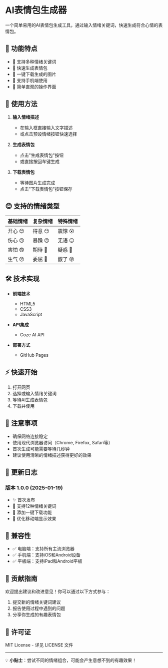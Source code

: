 # AI表情包生成器

一个简单易用的AI表情包生成工具，通过输入情绪关键词，快速生成符合心情的表情包。

## 🌟 功能特点

- 🎨 支持多种情绪关键词
- 🚀 快速生成表情包
- 💾 一键下载生成的图片
- 📱 支持手机端使用
- 🎯 简单直观的操作界面

## 📖 使用方法

1. **输入情绪描述**
   - 在输入框直接输入文字描述
   - 或点击预设情绪按钮快速选择

2. **生成表情包**
   - 点击"生成表情包"按钮
   - 或直接按回车键生成

3. **下载表情包**
   - 等待图片生成完成
   - 点击"下载表情包"按钮保存

## 😊 支持的情绪类型

| 基础情绪 | 复杂情绪 | 特殊情绪 |
|---------|---------|---------|
| 开心 😊 | 得意 😏 | 震惊 😲 |
| 伤心 😢 | 暴躁 😠 | 无语 😑 |
| 害怕 😨 | 期待 🤩 | 疑惑 🤔 |
| 生气 😠 | 委屈 🥺 | 酸了 😝 |

## 🛠️ 技术实现

- **前端技术**
  - HTML5
  - CSS3
  - JavaScript

- **API集成**
  - Coze AI API

- **部署方式**
  - GitHub Pages

## ⚡ 快速开始

1. 打开网页
2. 选择或输入情绪关键词
3. 等待AI生成表情包
4. 下载并使用

## 📝 注意事项

- 确保网络连接稳定
- 使用现代浏览器访问（Chrome, Firefox, Safari等）
- 首次生成可能需要等待几秒钟
- 建议使用清晰的情绪描述获得更好的效果

## 🔄 更新日志

### 版本 1.0.0 (2025-01-19)
- ✨ 首次发布
- 🎨 支持12种情绪关键词
- 💾 添加一键下载功能
- 📱 优化移动端显示效果

## 📱 兼容性

- ✅ 电脑端：支持所有主流浏览器
- ✅ 手机端：支持iOS和Android设备
- ✅ 平板端：支持iPad和Android平板

## 🤝 贡献指南

欢迎提出建议和改进意见！你可以通过以下方式参与：
1. 提交新的情绪关键词建议
2. 报告使用过程中遇到的问题
3. 分享你生成的有趣表情包

## 📜 许可证

MIT License - 详见 LICENSE 文件

---

💡 **小贴士**：尝试不同的情绪组合，可能会产生意想不到的有趣效果！
